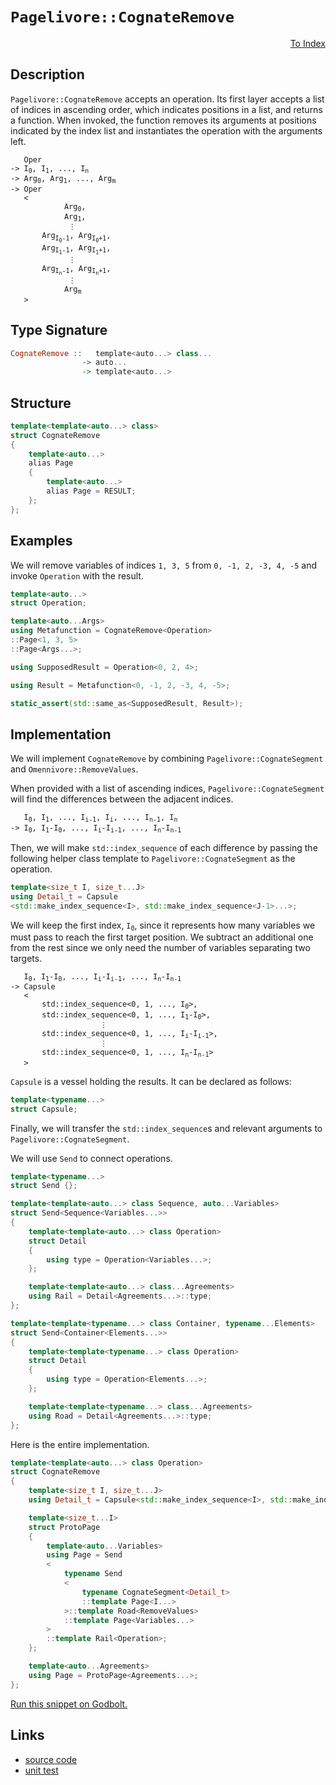 <!-- Copyright 2024 Feng Mofan
SPDX-License-Identifier: Apache-2.0 -->

# `Pagelivore::CognateRemove`

<p style='text-align: right;'><a href="../../../facilities/metafunctions.md#pagelivore-cognate-remove">To Index</a></p>

## Description

`Pagelivore::CognateRemove` accepts an operation.
Its first layer accepts a list of indices in ascending order, which indicates positions in a list, and returns a function.
When invoked, the function removes its arguments at positions indicated by the index list and instantiates the operation with the arguments left.

<pre><code>   Oper
-> I<sub>0</sub>, I<sub>1</sub>, ..., I<sub>n</sub>
-> Arg<sub>0</sub>, Arg<sub>1</sub>, ..., Arg<sub>m</sub>
-> Oper
   <
            Arg<sub>0</sub>,
            Arg<sub>1</sub>,
             &vellip;
       Arg<sub>I<sub>0</sub>-1</sub>, Arg<sub>I<sub>0</sub>+1</sub>,
       Arg<sub>I<sub>1</sub>-1</sub>, Arg<sub>I<sub>1</sub>+1</sub>,
             &vellip;
       Arg<sub>I<sub>n</sub>-1</sub>, Arg<sub>I<sub>n</sub>+1</sub>,
             &vellip;
            Arg<sub>m</sub>
   ></code></pre>

## Type Signature

```Haskell
CognateRemove ::   template<auto...> class...
                -> auto...
                -> template<auto...>
```

## Structure

```C++
template<template<auto...> class>
struct CognateRemove
{
    template<auto...>
    alias Page
    {
        template<auto...>
        alias Page = RESULT;
    };
};
```

## Examples

We will remove variables of indices `1, 3, 5` from `0, -1, 2, -3, 4, -5` and invoke `Operation` with the result.

```C++
template<auto...>
struct Operation;

template<auto...Args>
using Metafunction = CognateRemove<Operation>
::Page<1, 3, 5>
::Page<Args...>;

using SupposedResult = Operation<0, 2, 4>;

using Result = Metafunction<0, -1, 2, -3, 4, -5>;

static_assert(std::same_as<SupposedResult, Result>);
```

## Implementation

We will implement `CognateRemove` by combining `Pagelivore::CognateSegment` and `Omennivore::RemoveValues`.

When provided with a list of ascending indices, `Pagelivore::CognateSegment` will find the differences between the adjacent indices.

<pre><code>   I<sub>0</sub>, I<sub>1</sub>, ..., I<sub>i-1</sub>, I<sub>i</sub>, ..., I<sub>n-1</sub>, I<sub>n</sub>
-> I<sub>0</sub>, I<sub>1</sub>-I<sub>0</sub>, ..., I<sub>i</sub>-I<sub>i-1</sub>, ..., I<sub>n</sub>-I<sub>n-1</sub></code></pre>

Then, we will make `std::index_sequence` of each difference by passing the following helper class template to `Pagelivore::CognateSegment` as the operation.

```C++
template<size_t I, size_t...J>
using Detail_t = Capsule
<std::make_index_sequence<I>, std::make_index_sequence<J-1>...>;
```

We will keep the first index, <code>I<sub>0</sub></code>, since it represents how many variables we must pass to reach the first target position.
We subtract an additional one from the rest since we only need the number of variables separating two targets.

<pre><code>   I<sub>0</sub>, I<sub>1</sub>-I<sub>0</sub>, ..., I<sub>i</sub>-I<sub>i-1</sub>, ..., I<sub>n</sub>-I<sub>n-1</sub>
-> Capsule
   <
       std::index_sequence&lt;0, 1, ..., I<sub>0</sub>&gt;,
       std::index_sequence&lt;0, 1, ..., I<sub>1</sub>-I<sub>0</sub>&gt;,
                    &vellip;
       std::index_sequence&lt;0, 1, ..., I<sub>i</sub>-I<sub>i-1</sub>&gt;,
                    &vellip;
       std::index_sequence&lt;0, 1, ..., I<sub>n</sub>-I<sub>n-1</sub>&gt;
   ></code></pre>

`Capsule` is a vessel holding the results. It can be declared as follows:

```C++
template<typename...>
struct Capsule;
```

Finally, we will transfer the `std::index_sequence`s and relevant arguments to `Pagelivore::CognateSegment`.

We will use `Send` to connect operations.

```C++
template<typename...>
struct Send {};

template<template<auto...> class Sequence, auto...Variables>
struct Send<Sequence<Variables...>>
{
    template<template<auto...> class Operation>
    struct Detail
    {
        using type = Operation<Variables...>;
    };

    template<template<auto...> class...Agreements>
    using Rail = Detail<Agreements...>::type;
};

template<template<typename...> class Container, typename...Elements>
struct Send<Container<Elements...>>
{
    template<template<typename...> class Operation>
    struct Detail
    {
        using type = Operation<Elements...>;
    };

    template<template<typename...> class...Agreements>
    using Road = Detail<Agreements...>::type;
};
```

Here is the entire implementation.

```C++
template<template<auto...> class Operation>
struct CognateRemove
{
    template<size_t I, size_t...J>
    using Detail_t = Capsule<std::make_index_sequence<I>, std::make_index_sequence<J-1>...>;

    template<size_t...I>
    struct ProtoPage
    {
        template<auto...Variables>
        using Page = Send
        <
            typename Send
            <
                typename CognateSegment<Detail_t>
                ::template Page<I...>
            >::template Road<RemoveValues>
            ::template Page<Variables...>
        >
        ::template Rail<Operation>;
    };

    template<auto...Agreements>
    using Page = ProtoPage<Agreements...>;
};
```

[Run this snippet on Godbolt.](https://godbolt.org/#z:OYLghAFBqd5QCxAYwPYBMCmBRdBLAF1QCcAaPECAMzwBtMA7AQwFtMQByARg9KtQYEAysib0QXACx8BBAKoBnTAAUAHpwAMvAFYTStJg1DIApACYAQuYukl9ZATwDKjdAGFUtAK4sGIAKwAzKSuADJ4DJgAcj4ARpjEIGb%2BAJykAA6oCoRODB7evgHBmdmOAuGRMSzxiclpdpgOuUIETMQE%2BT5%2BQbaY9mUMLW0EFdFxCUmptq3tnYU9CjMjEWPVE3UAlLaoXsTI7BzmgRHI3lgA1CaBbl6OtIQAnlfYJhoAgkcnZ5iX18iL6CwVGerw%2BZmODFOXguVzcBAe6UwAH0CMQmIQFCD3qCAPQAKgJePO2FUBFcADFiLJzoS8TjQWSWOkDGTYfDEcw2AA6HlYt6LYheBzE0kUqmCS4AdiskoAIlcrNj3ozmUxWdcVSzMLCmLdUDyuc9zqcmAoFOchJgAI5eRj7UjnXVEA0ANTaeCYsXomMCL3eAqFBBFZIY6Epslhlptdu11zdxA9XswCgNIN9oJM0tB5xz501atjbid%2Bp5UUwAHd44nvXzc%2BcvNkjOdlExgD8rrKLdbbZDC2XK%2B7Pd6DQ6q0Pk6n04FFR85QqM%2B98YTzgBZASoIgMB40wn05WYJlanV685jpN8gPCtcMDcCJ7Y6XnRZqvDIY0CRaYVTpYiOk8ANzEW0pQsM96EzeVpylSCZ1xWlm2ITAaFUHcCT3N583VOEEUYVhMAdbIAC9kQIPk0F7dIg2URDkN%2BTtUVteclTeJcCQtBBbgIehULpBkD1VLDi0nP1%2BQY4UhA4gguNjWDF3ggAlA9UH/TA3W8ZMePQzDC3ZXDuV5dN/TEoNFJYZTVKAjTMxlGCFxY%2BCLFNH4iyUTS%2BMPAtj2dHkAEkL2M85TPMtTbR9NwARAEAIiwVQkSUaNe1hHzhL5azs1zbT0pzWEsrrc4cRxc4AHUfgbdsADYNGopC8FUJLnlTSq81Qc5GB8BIC0uSrw0EAAVNo2wITFKsNd48tzarkPq30DR6gh%2BuIQaFFIXK6wK4qfnQKl0jzBAfkiUlHUW9rBFGt5xpzXTOXw1aMpw66DUc5AAGsFqW3La1zZ9HDfcjP0A2g/yIc48HQB5aAgDZcvWqINx%2BAgEDVLqNAkzjwKavBzQiZ9BA9Ml0HOWJtwB0LocKr9USYBxMAJqgqRYXb4f4rVznSNo8LJYgUzJ85eoQTGQfNeJRDK85yx%2Bcs6EBtmXtalTiGJwdzzG3N1oiYGTEq69by3TWNDOusAFojVRqTwJV7LrlunM5rezAhsiknMBHa3zie16BvthRHcs1MLd%2BF5pzsutMuuISeTeYBEIPRghs%2BnMGwiYBm1bdtAk7LBTl0iBQfB2Ftc3J5rkj6O2EEH1sGEyGoaDh9bOY0Oiz1A0fIdcOuQAKX8wVhSClSQuTWEIqi0Mvzi7sYyS4SCIIdBIuisf4p7fZYQ7lLDNnGcQ%2BZzz/Zy/21sKkr61cvXJtq6bK95Jrgbatg0TJZHbc9uORtd8%2B6uuPyZp5Z/Fq9laB9VZH02ttRm5wDpBgGidAgBsLpXTwoA86F11rH1FmfGiF9rhdx/oaG%2BLVgAtSplSM04D8A4xXkAnM614gEHFowPM5YWozCWnA8aH9V4NR5CuUG6B6B2yGkgi6%2BUQHnC2qgHaCN9oUyOsAGBbC8oILYEI%2BB908KPSph7f%2Bcc94bzrN9V874GD/TEEDFqucIZQ39sbX07E0bal0W4V2f8lo%2B3Ui7Khq5eH8Jft7EATsPHIPGu7ARfiAm8l0YHWSQS8w70Es3COUdMAx3LvHE%2BScU5tjomIxotBs4WPzuuQusIS7JLLnHXBzxq5MVnPXD4cllyKWQLsbIKlzguR%2BLSLScTCzt1bmYg0HcHRKOdjyAA8lI4gUZl6Dw3peEySl%2B6WTCsPBesUl6Ty/tPJ8s956j3WRPRK2DtkTL2lMw5%2BwUwGREmlf2mVHGu1QaVU%2BlUOFfy4XgjQzVWoMHag/CqGgXFez1gousby3DfyvlyIFgjHmiPEZIvaECZHQPKaCu6HJEFwo2ifAF4KcFQr1t8whjpkAkPNFIsRmNWiJU8TQ%2B29CGCMOYb49FOZ8UfJ4YCHx2jlrYuPgi8BkDZHyNdiMlR40RkaJeqEj6eivqtB%2BkYkxgNiwgzBpY3KNjsDBjFBGB5niRmBUWRZdSYVTkJGmTGK5hp5XjUitpTJhYQm%2BLcbaFKkTcoOp6U6uVTjPEwrCb7HkEq8pcr4ZgUJbrRkKLTNE7eHl4neS5KUlJFSRJ1kTk2FsWSOw5KzjhHOGrCk3mKcXJJaaK5Vw2DXWCc5a71PssuIs6QFBeG4l09yAkdJqP0rakS8z2lMFbe2mSdlWJEktKGNy%2B5E09sxX27ugYuzTrSvW6JjdG7tyNCaUhVrextwSVyMCsyB0BSnegSMFzCwnptWmG5WY7k9LZM%2BsOR6d0GFIWMxED9chpMHbKe26JaAfUfTEzNjZk66Wyd%2BjqAxYS3vXlvXMEEam5U3a%2BpuyaP2mhtam8pFdcpZuTvJYD2TAOtDoCUitBHhIOpwmh9ddkMNzrZL2mNOHSEeEEOiSIZA8zsYNNgegBGl3iVcLCbjlG%2BOwmE5W9eD7kOXUw5uwT1zjSfvNLB39Ah/0BQo8B0DSm8rEYE4iGDP6Xy6euHJ2j1yal1lQw29DKmVNqf7Rp3DBp8Ox0I/7Uz8lUBMAJnmgzVHy2l183RkAulGN1LgsuXqCJXxiGUBImdGFMPbrmQFJL6QUu0DSztNd8XZ3dq8i1ckeAuakRyz3IMeWCtFdhFVmrqUwMQYydBvNptpI5SnHW0rmXWNvuBq1xYh7gaWnIpeury7GuiEKxIlr1WJtdhm%2B14zpnuvpzsWbQs43atRIzExhuWWTyHcmy1abAh0BXYNBarmYmGvJcW8164l31u3YdI9u9G9bkxO2wx3RnYSQhjDOKWr2EF0/AW6l5b1xfvRdi3a843q52%2Bo%2B6tggDobuhjjSdobE72moGAMwMklpgDlIyyx8ro2Swed3Vpyz8G5vCg8GTgslPykneM43IiJFzj9IFyiQZen6vnDCyBveHX4GYZF7AnkABpNJdZEI2mqxpCAqYzDlXMOVCASvfhuHOB3GtrtTMAAleGMBRBZuDf6v4Og7obJXSHQNDYTXTrDDOfOpNR6ZnNadOwXrYzD3mr34fpGo5F8uyOGOo/R92wKhnrhS5j2UqL1yk8s2t4CW3R20OLkKj5UMr4NKiCZWIBQLV4is1wzTdJTY9arP2ePBKK835PpG9DvSsYM0Kol3nrATKStF5ifzvAxE7fC6nyRMXqPB3D8YEPXZI8Yrt5mUlZ3CmjNivl3P0XyvVe5nV14TX5pte8l1/rw3xvTfm88aZqXdu83aaswwbfpvXfu%2BYsIoH5mPWEmGo7GEe%2BWb2COEKO%2B2eMWCeA%2B9qMWPqpG4WbgL%2BheDajmp2jaXuR4IBMO3mNGvmaSpma4tAIWu2y%2Bn%2BEWmeceMBKOg24%2BxOHO5OmAfcnSu4XauBcI522GtiTO5w7%2BrOZ6EuzBBYbBvOLmPeCuQuBEh%2BiuncxBkGkuQGdAr%2Bu2Laba4E1ww8LATAz0yIaym%2BmyEKzwM8c8IAuh%2BhSIhhGyRybgLuXAHyBOf%2BGUB%2B0%2B8hkKuUg61Et4Qee%2BhqPBDOt6J%2BCcShQe2Soeni%2B84Gqi4ekRMR400RwiwiRqohFOmAVOscsIaBIRyROenUfhWy9mnijmvo%2BRj8gWwWsIbBA8fmCReU5RPwhRbgiGxR9RuRjRKeKBghjux2MunurhPe7cfu6aRGYRqc2SPhRAzRIxf2fRtSjBtISxyx6ExOvUyYQ0GWE6yxSx6EGY4IXw0IacNwdwjwqUZWXB2Wwhy6PR1mG6gR3mi0dRJBQGVAXgkIAw2SaRrBJqsItxVBIkkUzRXADowQ5w/gfIQJqcJSTxv%2BjapmQgXg6QJQNMikmhQYb%2BLOjubgGgDoZgDokgzh8JShaJ7aGJu2K4rx7xTQ1mOJDohsIJ5w%2BJ5whsYJ0gLJEJA2dkBiyASIDe7QEAw8CgeEfJYUiJyJWQqJyYZJDopJeSzwtaHAWwtAnA/gvAfgHAWgpAqAnATilg1gT4Owew7Y4IPApABAmgSpWwz0AQZgXIkoZgkgAAHE6f4BoCkP4GYBoOVE6cECqRwJILwCwBIBoLiRqVqTqRwLwN7LiRaZqUqaQHALADAIgCADsAQOkLcOQJQGgEyHQAkFEHhJwKoE6eVIbOVJIOcMAMgG%2BFIFyGYLwDTIQCQKDHoPwIICIGIOwFIDIIIIoCoOoPGaQLoCCeWGiOkJwDwMqaqeqZadqZwGMrcJmUGKgFQOcCWWWRWVWTWecHWWYOcBAB4HmfQL%2BEcFwBsLwHGVoFsBAEgLmfliedmRAPefmYkMAFIPiTQHkgkN7BALEHObEBEG0A8JObwIBcwArGMrENoI0HGWabmeUmMgwLQCBUOVgLEF4MAEWLQLQN7NwLwFgLoUYOIGhZrk0CpHhVqV%2BI0LcAcGaerH0HOfcLEGiArB4FgHOaiHgMGfhaQPLLEJKYBkRcAPcEYJaVsFQAYMAAoC6HgBWLBhqWae2cIItt2dIMpf2WoHOSOfoIYMYNYNYPoHgLEN7JAFsBIgMHhYbACB2KYPqZYF6bwOZMQAmFgKZZDL0P0LkC4KGHMH4CCWECsFUDUHoCUDkAIH5aFVkOFQwKMMFRMCCQ0DSYMEsJFYlX0LBc0EsHFeMIkIlalZ4F0HoM%2BO0DlWsHlVsDXrsPsBINORwGqaQOGU5ZwOuaWeWZWdWbWZIPWQebgM2aeaaReeaeJVsHtMFhMB5TaZIIEFyCkIEJKJIBoJII6ZVBoP4OVGkP6YGaQMGYEFwFyOVFwD6SkE6Udf4JIFwKkIEOVI1XOZGdGSALGeJYmSmbeWmUuVmRQM%2BagMeQWUWRwG0CwP%2BJKIbEwJ5k2FwCkFyPtVRfgEQK5W2bIJ2eID2RpUoFpUOboPiWOcOqBXVQ1U1fORwIuRmbcOcKuUdEDSDWDSaBDVDTDQeUeQ%2BQkJcOCGYENVeQmW9S%2BY%2BV9TzRMIDcDYbLTe%2BSkFwLiV%2BZzL%2Bf%2BUOeBcBaBaQHLZBdBbBQrQhbHEhShXOehZhdhbhQrYRXpSRVqfgIhORcmHOdRc0mSArQxf6VqcxaxQ8OxQcFqVxTxWafxYJQeEbUnM9ZJa2DJXJeWApQrcpcjWpb2fIOjYOVqVjbpWJXZVYJYEZSZfAOZZRLkFZTZenEndYI5dqfLK5RbWZZ5Zlc4BAK4GlSEKGGVSFSCWFQMNXY3bkHXQlWXclUMLMIVYUOlV5QIF3csJULlcVQVQUP5dMMMG3RVdsNVd2fjbOUOZGZTULTTQYHTdDVyF8hAH1fDazXtRzSNaQGNVgIkB5VtUGSAIEFDUtZKKkJKJKIEMtZIBWSCYTfdbYI9cNfGTea9UgOmcuU%2BfzcQIWWwJwIDVuSwAoP%2BG%2BP%2BJDVyFqIsI2XDS2XPCCeHapRIOpbIJpbHToFfaQDjROfhQvbdUvQuR9SuWuRA5WVAzA%2BcHA1DYg0GIeT9czQNYEIEIfT/YmXeWw6%2BUA/wyef4sgMiUiIw0iMw3ycQCwBWXwHQFLZQDLVqUrahWaao1BTBQ4GrT9YhchahSbZgBhVhWIPrbxYbcRa7QRWRY4BRZbaoDRTbbxXbUxcZU7S7ZxQmB7bwF7UoEJb7WJTwwHdJbJfJRyGHUjZg6jTgzHdpQQ%2BvfpfZTYMxe5RnZZZwDiBFHnQ5RGUXaDCXR5UlQMD5e4D3RPYFcPeVVFaULkM3dFQMNPcVRlZ3WPUVX3eXSlVPUFSPflcMNXSVUPasPXZVUaTVeefoDOWQxGS1TQ%2BcHQ7A/A8w71Sgxw%2BeZeUfSfRNXVdtcGWYFDZw/4G6RdaGZw5KD6VM81VGZ/U9T/daSAJIJKPWXfVwFICkLfXNVwJKBMxwIEIvdM1c5zTWt8w2Rc0Tes7c3xT%2Bd5ZIEAA%3D%3D%3D)

## Links

- [source code](../../../../conceptrodon/descend/descend/pagelivore/cognate_remove.hpp)
- [unit test](../../../../tests/unit/metafunctions/pagelivore/cognate_remove.test.hpp)
